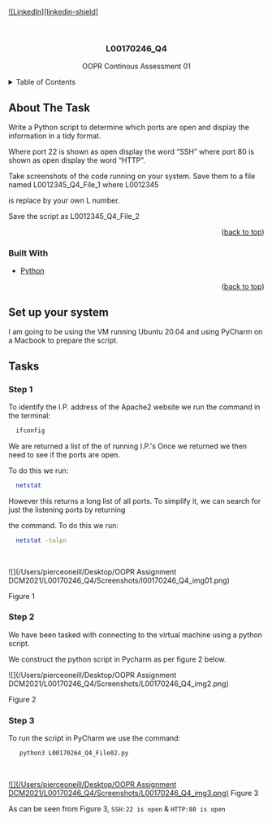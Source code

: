 <div id="top"></div>

[![LinkedIn][linkedin-shield]][linkedin-url]

<!-- PROJECT LOGO -->
<br />
<div align="center">

  <h3 align="center">L00170246_Q4</h3>

  <p align="center">
    OOPR Continous Assessment 01
    <br />
  </p>
</div>



<!-- TABLE OF CONTENTS -->
<details>
  <summary>Table of Contents</summary>
  <ol>
    <li>
      <a href="/Users/pierceoneill/Desktop/OOPR Assignment DCM2021/L00170246_Q3/L00170246_Q3.md#about-the-task">About The Task</a>
      <ul>
        <li><a href="/Users/pierceoneill/Desktop/OOPR Assignment DCM2021/L00170246_Q3/L00170246_Q3.md#built-with">Built With</a></li>
      </ul>
    </li>
    <li>
      <a href="/Users/pierceoneill/Desktop/OOPR Assignment DCM2021/L00170246_Q3/L00170246_Q3.md#Set up your system">Set up your system</a>
    </li>
    <li><a href="/Users/pierceoneill/Desktop/OOPR Assignment DCM2021/L00170246_Q3/L00170246_Q3.md#tasks">Tasks</a></li>
  </ol>
</details>



<!-- ABOUT THE TASK -->
## About The Task

Write a Python script to determine which ports are open and display the
information in a tidy format. 

Where port 22 is shown as open display the word
“SSH” where port 80 is shown as open display the word “HTTP”. 

Take screenshots of the code running on your system. Save them to a file named
L0012345_Q4_File_1 where L0012345

is replace by your own L number. 

Save the
script as L0012345_Q4_File_2
<p align="right">(<a href="#top">back to top</a>)</p>



### Built With

* [Python](https://python.org/)

<p align="right">(<a href="#top">back to top</a>)</p>

<!-- GETTING STARTED -->
## Set up your system

I am going to be using the VM running Ubuntu 20.04 and using PyCharm on a Macbook to prepare the script.
## Tasks

### Step 1

To identify the I.P. address of the Apache2 website we run the command in the terminal:

```sh
  ifconfig
   ```
We are returned a list of the of running I.P.'s Once we returned we then need to see if the ports are open.

To do this we run:
```sh
  netstat
   ```
However this returns a long list of all ports. To simplify it, we can search for just the listening  ports by returning

the command. To do this we run:
```sh
  netstat -tulpn 
   ```
<br>

![](/Users/pierceoneill/Desktop/OOPR Assignment DCM2021/L00170246_Q4/Screenshots/l00170246_Q4_img01.png)
   
Figure 1


### Step 2

We have been tasked with connecting to the virtual machine using a python script.

We construct the python script in Pycharm as per figure 2 below.

![](/Users/pierceoneill/Desktop/OOPR Assignment DCM2021/L00170246_Q4/Screenshots/L00170246_Q4_img2.png)
 
Figure 2

### Step 3

To run the script in PyCharm we use the command:

```sh
   python3 L00170264_Q4_File02.py
   ```
<br>

   [![](/Users/pierceoneill/Desktop/OOPR Assignment DCM2021/L00170246_Q4/Screenshots/L00170246_Q4_img3.png)](https://example.com)
Figure 3

As can be seen from Figure 3, ```SSH:22 is open``` &  ```HTTP:80 is open```



[linkedin-url]: https://www.linkedin.com/in/pierce-oneill/





